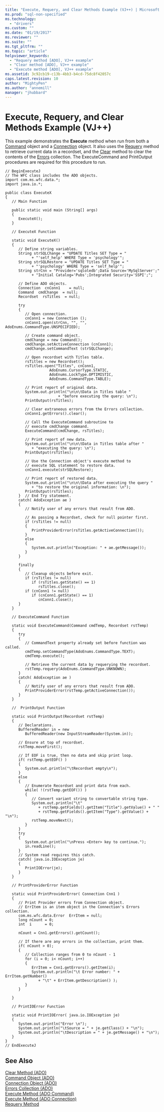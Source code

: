 ```yaml
---
title: "Execute, Requery, and Clear Methods Example (VJ++) | Microsoft Docs"
ms.prod: "sql-non-specified"
ms.technology:
  - "drivers"
ms.custom: ""
ms.date: "01/19/2017"
ms.reviewer: ""
ms.suite: ""
ms.tgt_pltfrm: ""
ms.topic: "article"
helpviewer_keywords: 
  - "Requery method [ADO], VJ++ example"
  - "Clear method [ADO], VJ++ example"
  - "Execute method [ADO], VJ++ example"
ms.assetid: 3c92cb19-c13b-4bb3-b4cd-75dc8f42057c
caps.latest.revision: 10
author: "MightyPen"
ms.author: "annemill"
manager: "jhubbard"
---
```

# Execute, Requery, and Clear Methods Example (VJ++)
This example demonstrates the **Execute** method when run from both a [Command](../../../ado/reference/ado-api/command-object-ado.md) object and a [Connection](../../../ado/reference/ado-api/connection-object-ado.md) object. It also uses the [Requery](../../../ado/reference/ado-api/requery-method.md) method to retrieve current data in a recordset, and the [Clear](../../../ado/reference/ado-api/clear-method-ado.md) method to clear the contents of the [Errors](../../../ado/reference/ado-api/errors-collection-ado.md) collection. The ExecuteCommand and PrintOutput procedures are required for this procedure to run.  
  
```  
// BeginExecuteJ  
// The WFC class includes the ADO objects.  
import com.ms.wfc.data.*;  
import java.io.*;  
  
public class ExecuteX  
{  
   // Main Function  
  
   public static void main (String[] args)  
   {  
      ExecuteX();  
   }  
  
   // ExecuteX Function  
  
   static void ExecuteX()  
   {  
      // Define string variables.  
      String strSQLChange = "UPDATE Titles SET Type = "  
            + "'self_help' WHERE Type = 'psychology'";  
      String strSQLRestore = "UPDATE Titles SET Type = "  
            + "'psychology' WHERE Type = 'self_help'";  
      String strCnn = "Provider='sqloledb';Data Source='MySqlServer';"  
            + "Initial Catalog='Pubs';Integrated Security='SSPI';";  
  
      // Define ADO objects.  
      Connection  cnConn1    = null;  
      Command  cmdChange  = null;  
      Recordset  rsTitles  = null;  
  
      try  
      {  
         // Open connection.  
         cnConn1 = new Connection ();  
         cnConn1.open(strCnn, "", "", AdoEnums.CommandType.UNSPECIFIED);  
  
         // Create command object.  
         cmdChange = new Command();  
         cmdChange.setActiveConnection (cnConn1);  
         cmdChange.setCommandText (strSQLChange);  
  
         // Open recordset with Titles table.  
         rsTitles = new Recordset();  
         rsTitles.open("Titles", cnConn1,  
                    AdoEnums.CursorType.STATIC,  
                    AdoEnums.LockType.OPTIMISTIC,  
                    AdoEnums.CommandType.TABLE);  
  
         // Print report of original data.  
         System.out.println("\n\n\tData in Titles table "  
                        + "before executing the query: \n");  
         PrintOutput(rsTitles);  
  
         // Clear extraneous errors from the Errors collection.  
         cnConn1.getErrors().clear();  
  
         // Call the ExecuteCommand subroutine to  
         // execute cmdChange command.  
         ExecuteCommand(cmdChange, rsTitles);  
  
         // Print report of new data.  
         System.out.println("\n\n\tData in Titles table after "  
            + "executing the query: \n");  
         PrintOutput(rsTitles);  
  
         // Use the Connection object's execute method to  
         // execute SQL statement to restore data.  
         cnConn1.execute(strSQLRestore);  
  
         // Print report of restored data.  
         System.out.println("\n\n\tData after executing the query "  
            + "to restore the original information: \n");  
         PrintOutput(rsTitles);  
      }  // End Try statement.  
      catch( AdoException ae )  
      {  
         // Notify user of any errors that result from ADO.  
  
         // As passing a Recordset, check for null pointer first.  
         if (rsTitles != null)  
         {  
            PrintProviderError(rsTitles.getActiveConnection());  
         }  
         else  
         {  
            System.out.println("Exception: " + ae.getMessage());  
         }  
      }     
  
      finally  
      {  
         // Cleanup objects before exit.     
         if (rsTitles != null)  
            if (rsTitles.getState() == 1)  
               rsTitles.close();     
         if (cnConn1 != null)  
            if (cnConn1.getState() == 1)  
               cnConn1.close();  
      }  
   }  
  
   // ExecuteCommand Function  
  
   static void ExecuteCommand(Command cmdTemp, Recordset rstTemp)  
   {  
      try  
      {  
         // CommandText property already set before function was called.  
         cmdTemp.setCommandType(AdoEnums.CommandType.TEXT);  
         cmdTemp.execute();  
  
         // Retrieve the current data by requerying the recordset.  
         rstTemp.requery(AdoEnums.CommandType.UNKNOWN);  
      }  
      catch( AdoException ae )  
      {  
         // Notify user of any errors that result from ADO.  
         PrintProviderError(rstTemp.getActiveConnection());  
      }  
   }  
  
   //  PrintOutput Function  
  
   static void PrintOutput(Recordset rstTemp)  
   {  
      // Declarations.  
      BufferedReader in = new   
         BufferedReader(new InputStreamReader(System.in));  
  
      // Ensure at top of recordset.  
      rstTemp.moveFirst();  
  
      // If EOF is true, then no data and skip print loop.  
      if( rstTemp.getEOF() )  
      {  
         System.out.println("\tRecordset empty\n");  
      }  
      else  
      {  
         // Enumerate Recordset and print data from each.  
         while( !(rstTemp.getEOF()) )  
         {  
            // Convert variant string to convertable string type.  
            System.out.println("\t"  
               + rstTemp.getFields().getItem("Title").getValue() + " "  
               + rstTemp.getFields().getItem("Type").getValue() + "\n");  
            rstTemp.moveNext();  
         }  
      }  
      try  
      {  
         System.out.println("\nPress <Enter> key to continue.");  
         in.readLine();  
      }  
      // System read requires this catch.  
      catch( java.io.IOException je)  
      {  
         PrintIOError(je);  
      }  
   }  
  
   // PrintProviderError Function  
  
   static void PrintProviderError( Connection Cnn1 )  
   {  
      // Print Provider errors from Connection object.  
      // ErrItem is an item object in the Connection's Errors collection.  
      com.ms.wfc.data.Error  ErrItem = null;  
      long nCount = 0;  
      int  i      = 0;  
  
      nCount = Cnn1.getErrors().getCount();  
  
      // If there are any errors in the collection, print them.  
      if( nCount > 0);  
      {  
         // Collection ranges from 0 to nCount - 1  
         for (i = 0; i< nCount; i++)  
         {  
            ErrItem = Cnn1.getErrors().getItem(i);  
            System.out.println("\t Error number: " + ErrItem.getNumber()  
               + "\t" + ErrItem.getDescription() );  
         }  
      }  
  
   }  
  
   // PrintIOError Function  
  
   static void PrintIOError( java.io.IOException je)  
   {  
      System.out.println("Error \n");  
      System.out.println("\tSource = " + je.getClass() + "\n");  
      System.out.println("\tDescription = " + je.getMessage() + "\n");  
   }  
}  
// EndExecuteJ  
```  
  
## See Also  
 [Clear Method (ADO)](../../../ado/reference/ado-api/clear-method-ado.md)   
 [Command Object (ADO)](../../../ado/reference/ado-api/command-object-ado.md)   
 [Connection Object (ADO)](../../../ado/reference/ado-api/connection-object-ado.md)   
 [Errors Collection (ADO)](../../../ado/reference/ado-api/errors-collection-ado.md)   
 [Execute Method (ADO Command)](../../../ado/reference/ado-api/execute-method-ado-command.md)   
 [Execute Method (ADO Connection)](../../../ado/reference/ado-api/execute-method-ado-connection.md)   
 [Requery Method](../../../ado/reference/ado-api/requery-method.md)